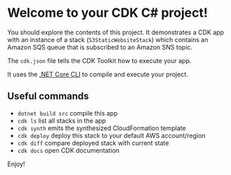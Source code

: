 # Welcome to your CDK C# project!

You should explore the contents of this project. It demonstrates a CDK app with an instance of a stack (`S3StaticWebsiteStack`)
which contains an Amazon SQS queue that is subscribed to an Amazon SNS topic.

The `cdk.json` file tells the CDK Toolkit how to execute your app.

It uses the [.NET Core CLI](https://docs.microsoft.com/dotnet/articles/core/) to compile and execute your project.

## Useful commands

* `dotnet build src` compile this app
* `cdk ls`           list all stacks in the app
* `cdk synth`       emits the synthesized CloudFormation template
* `cdk deploy`      deploy this stack to your default AWS account/region
* `cdk diff`        compare deployed stack with current state
* `cdk docs`        open CDK documentation

Enjoy!
